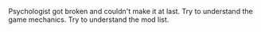 Psychologist got broken and couldn't make it at last. Try to understand the game mechanics.
Try to understand the mod list.
